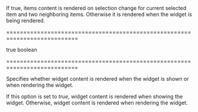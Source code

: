<!--**
/*-------------------------------------------
    Auto-generated file. Do not modify.
-------------------------------------------

**-->
<!--d-->If true, items content is rendered on selection change for current selected item and two neighboring items. Otherwise it is rendered when the widget is being rendered.<!--/d-->
===========================================================================
<!--default-->true<!--/default-->
<!--type-->boolean<!--/type-->
===========================================================================

<!--shortDescription-->
Specifies whether widget content is rendered when the widget is shown or when rendering the widget.
<!--/shortDescription-->

<!--fullDescription-->
If this option is set to *true*, widget content is rendered when showing the widget. Otherwise, widget content is rendered when rendering the widget.


<!--/fullDescription-->